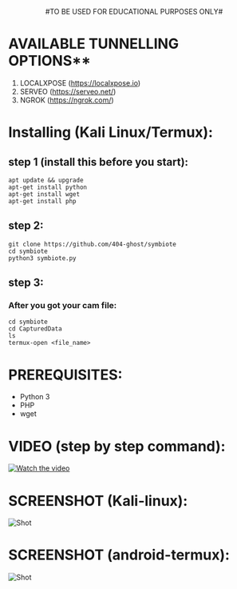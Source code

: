 <p align="center">
  #TO BE USED FOR EDUCATIONAL PURPOSES ONLY#
</p>

# AVAILABLE TUNNELLING OPTIONS**
1) LOCALXPOSE (https://localxpose.io)
2) SERVEO (https://serveo.net/)
3) NGROK (https://ngrok.com/)
# Installing (Kali Linux/Termux):
## step 1 (install this before you start):
```
apt update && upgrade
apt-get install python
apt-get install wget
apt-get install php
```
## step 2:
```
git clone https://github.com/404-ghost/symbiote
cd symbiote
python3 symbiote.py
```
## step 3:
### After you got your cam file:
```
cd symbiote
cd CapturedData 
ls
termux-open <file_name>
```
# PREREQUISITES:
* Python 3
* PHP
* wget

# VIDEO (step by step command):
[![Watch the video](https://imgur.com/MmYQQfW.png)]()

# SCREENSHOT (Kali-linux):
![Shot](https://imgur.com/kBiCDpP.png)

# SCREENSHOT (android-termux):
![Shot](https://imgur.com/qpTDw8n.png)




